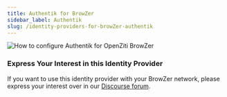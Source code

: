 ```yaml
---
title: Authentik for BrowZer
sidebar_label: Authentik
slug: /identity-providers-for-browZer-authentik
---
```


<head>
  <title>Authentik for OpenZiti BrowZer</title>
  <meta
    name="description"
    content="How to configure Authentik for OpenZiti BrowZer."
  />
</head>

<p maxWidth="20%">

![How to configure Authentik for OpenZiti BrowZer](/icons/logo-authentik.svg)

</p>

### Express Your Interest in this Identity Provider
If you want to use this identity provider with your BrowZer network, please express your interest over in our [Discourse forum](https://openziti.discourse.group/).
